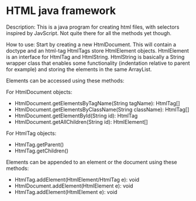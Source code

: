 # HTML java framework
Description:
This is a java program for creating html files, with selectors inspired by JavScript. Not quite there for all the methods yet though.

How to use:
Start by creating a new HtmlDocument. This will contain a doctype and an html-tag
HtmlTags store HtmlElement objects. HtmlElement is an interface for HtmlTag and HtmlString.
HtmlString is basically a String wrapper class that enables some functionality
(indentation relative to parent for example) and storing the elements in the same ArrayList.

Elements can be accessed using these methods:

For HtmlDocument objects:
- HtmlDocument.getElementsByTagName(String tagName): HtmlTag[]
- HtmlDocument.getElementsByClassName(String className): HtmlTag[]
- HtmlDocument.getElementById(String id): HtmlTag
- HtmlDocument.getAllChildren(String id): HtmlElement[]

For HtmlTag objects:
- HtmlTag.getParent()
- HtmlTag.getChildren()

Elements can be appended to an element or the document using these methods:
- HtmlTag.addElement(HtmlElement/HtmlTag e): void
- HtmlDocument.addElement(HtmlElement e): void
- HtmlTag.addElement(HtmlElement e): void
